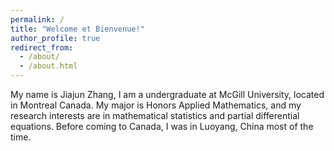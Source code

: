 ```yaml
---
permalink: /
title: "Welcome et Bienvenue!"
author_profile: true
redirect_from: 
  - /about/
  - /about.html
---
```


My name is Jiajun Zhang, I am a undergraduate at McGill University, located in Montreal Canada. My major is Honors Applied Mathematics, and my research interests are in mathematical statistics and partial differential equations. Before coming to Canada, I was in Luoyang, China most of the time.








